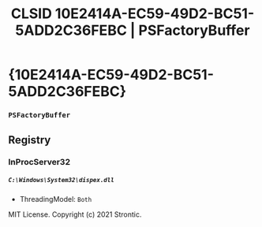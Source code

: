 ﻿---
title: "CLSID 10E2414A-EC59-49D2-BC51-5ADD2C36FEBC | PSFactoryBuffer"
excerpt: What is COM-Object CLSID 10E2414A-EC59-49D2-BC51-5ADD2C36FEBC?
---

# {10E2414A-EC59-49D2-BC51-5ADD2C36FEBC}

### `PSFactoryBuffer`

## Registry


### InProcServer32

##### `C:\Windows\System32\dispex.dll`
* ThreadingModel: `Both`

MIT License. Copyright (c) 2021 Strontic.


